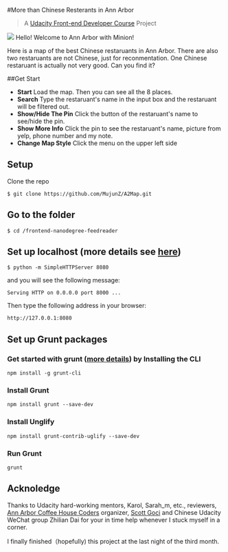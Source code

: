 #More than Chinese Resterants in Ann Arbor

> A [Udacity Front-end Developer Course](https://www.udacity.com/course/front-end-web-developer-nanodegree--nd001) Project

![](http://icons.iconarchive.com/icons/designbolts/despicable-me-2/48/Minion-Hello-icon.png) Hello! Welcome to Ann Arbor with Minion!

Here is a map of the best Chinese restaruants in Ann Arbor. There are also two restaruants are not Chinese, just for reconmentation. One Chinese restaruant is actually not very good. Can you find it?

##Get Start
- **Start** Load the map. Then you can see all the 8 places.
- **Search** Type the restaruant's name in the input box and the restaruant will be filtered out.
- **Show/Hide The Pin** Click the button of the restaruant's name to see/hide the pin.
- **Show More Info** Click the pin to see the restaruant's name, picture from yelp, phone number and my note.
- **Change Map Style** Click the menu on the upper left side

## Setup
Clone the repo

	$ git clone https://github.com/MujunZ/A2Map.git

## Go to the folder

	$ cd /frontend-nanodegree-feedreader

## Set up localhost (more details see [here](http://www.linuxjournal.com/content/tech-tip-really-simple-http-server-python))

	$ python -m SimpleHTTPServer 8080

and you will see the following message:

	Serving HTTP on 0.0.0.0 port 8000 ...

Then type the following address in your browser:

	http://127.0.0.1:8080

## Set up Grunt packages

### Get started with grunt ([more details](http://gruntjs.com/getting-started)) by Installing the CLI

	npm install -g grunt-cli

### Install Grunt

	npm install grunt --save-dev

### Install Unglify

	npm install grunt-contrib-uglify --save-dev

### Run Grunt

	grunt 

## Acknoledge

Thanks to Udacity hard-working mentors, Karol, Sarah_m, etc., reviewers, [Ann Arbor Coffee House Coders](https://www.meetup.com/Ann-Arbor-Coffee-House-Coders) organizer, [Scott Goci](https://github.com/scouttyg) and Chinese Udacity WeChat group Zhilian Dai for your in time help whenever I stuck myself in a corner.

I finally finished（hopefully) this project at the last night of the third month.
